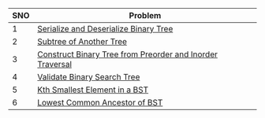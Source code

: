 |SNO|Problem|
|-|-|
|1|[Serialize and Deserialize Binary Tree](https://leetcode.com/problems/serialize-and-deserialize-binary-tree/)|
|2|[Subtree of Another Tree](https://leetcode.com/problems/subtree-of-another-tree/)|
|3|[Construct Binary Tree from Preorder and Inorder Traversal](https://leetcode.com/problems/construct-binary-tree-from-preorder-and-inorder-traversal/)|
|4|[Validate Binary Search Tree](https://leetcode.com/problems/validate-binary-search-tree/)|
|5|[Kth Smallest Element in a BST](https://leetcode.com/problems/kth-smallest-element-in-a-bst/)|
|6|[Lowest Common Ancestor of BST](https://leetcode.com/problems/lowest-common-ancestor-of-a-binary-search-tree/)|
